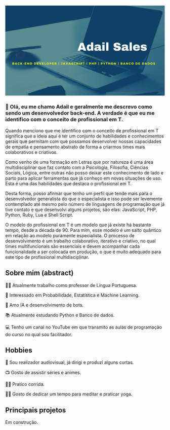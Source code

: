 ![](img/Blue_Start-up_Readme.png)

### 👋 Olá, eu me chamo Adail e geralmente me descrevo como sendo um desenvolvedor back-end. A verdade é que eu me identifico com o conceito de profissional em T. 

Quando menciono que me identifico com o conceito de profissional em T significa que a ideia aqui é ter um conjunto de habilidades e conhecimentos gerais que permitam com que possamos desenvolver nossas capacidades de empatia e pensamento abstrato de forma a criarmos times mais colaborativos e criativos.

Como venho de uma formação em Letras que por natureza é uma área multidisciplinar que faz contato com a Psicologia, Filosofia, Ciências Sociais, Lógica, entre outras não posso deixar este conhecimento de lado e parto para aplicar ferramentas que já conheço em novas situações de uso. Esta é uma das habilidades que destaca o profissional em T.

Desta forma, posso afirmar que tenho um perfil que tende mais para o desenvolvedor generalista do que o especialista e isso pode ser levemente contemplado até mesmo pelo número de linguagens de programação que já tive contato e que desenvolvi alguns projetos, são elas: JavaScript, PHP, Python, Ruby, Lua e Shell Script.

O modelo do profissional em T é um modelo que já existe há bastante tempo, desde a década de 90. Para mim, esse modelo é um salto quântico em relação ao modelo puramente especialista. O processo de desenvolvimento é um trabalho colaborativo, iterativo e criativo, no qual times multifuncionais são essenciais e devem acompanhar cada funcionalidade a ser colocada em produção, o que é muito adequado para este tipo de profissional multidisciplinar.

<!--
**AdailSales/AdailSales** is a ✨ _special_ ✨ repository because its `README.md` (this file) appears on your GitHub profile.

Here are some ideas to get you started:

- 🔭 I’m currently working on ...
- 🌱 I’m currently learning ...
- 👯 I’m looking to collaborate on ...
- 🤔 I’m looking for help with ...
- 💬 Ask me about ...
- 📫 How to reach me: ...
- 😄 Pronouns: ...
- ⚡ Fun fact: ...
-->

## Sobre mim (abstract)
👨‍🏫 Atualmente trabalho como professor de Língua Portuguesa.

🐍 Interessado em Probabilidade, Estatística e Machine Learning.

🤖 Amo IA e desenvolvimento de bots.

📚 Atualmente estudando Python e Banco de dados.

💻 Tenho um canal no YouTube em que transmito as aulas de programação do curso no qual sou facilitador.

## Hobbies

🎥 Sou realizador audiovisual, já dirigi e produzi alguns curtas.

📺 Gosto de assistir séries e animes.

🏃‍♂️ Pratico corrida.

🧘‍♂️ Gosto de dedicar um tempo para meditar e praticar yoga.

## Principais projetos 

Em construção.
